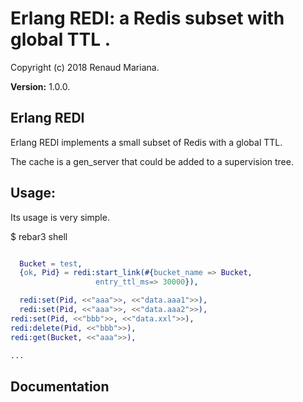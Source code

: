 

# Erlang REDI: a Redis subset with global TTL . #

Copyright (c) 2018 Renaud Mariana.

__Version:__ 1.0.0.

## Erlang REDI

Erlang REDI implements a small subset of Redis with a global TTL.

The cache is a gen_server that could be added to a supervision tree.

Usage:
------

Its usage is very simple.

$ rebar3 shell

```erlang

  Bucket = test,
  {ok, Pid} = redi:start_link(#{bucket_name => Bucket,
			       entry_ttl_ms=> 30000}),

  redi:set(Pid, <<"aaa">>, <<"data.aaa1">>), 
  redi:set(Pid, <<"aaa">>, <<"data.aaa2">>), 
redi:set(Pid, <<"bbb">>, <<"data.xxl">>),
redi:delete(Pid, <<"bbb">>),
redi:get(Bucket, <<"aaa">>),

...
```

## Documentation


